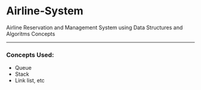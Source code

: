 # Airline-System
Airline Reservation and Management System using Data Structures and Algoritms Concepts

***************************************************************

### Concepts Used:
* Queue
* Stack
* Link list, etc
